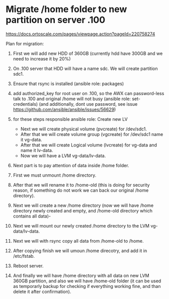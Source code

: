 # Migrate /home folder to new partition on server .100
https://docs.ortoscale.com/pages/viewpage.action?pageId=220758274

Plan for migration:

1. First we will add new HDD of 360GB (currently hdd have 300GB and we need to increase it by 20%)
1. On .100 server that HDD will have a name sdc. We will create partition sdc1.
1. Ensure that rsync is installed (ansible role: packages)
1. add authorized_key for root user on .100, so the AWX can password-less talk to .100 and original /home will not busy (ansible role: set-credentials) (and additionally, dont use password, see issue https://github.com/ansible/ansible/issues/56629)
1. for these steps responsible ansible role: Create new LV
    * Next we will create physical volume (pvcreate) for /dev/sdc1.
    * After that we will create volume group (vgcreate) for /dev/sdc1 name it vg-data.
    * After that we will create Logical volume (lvcreate) for vg-data and name it lv-data.
    * Now we will have a LVM vg-data/lv-data.


1. Next part is to pay attention of data inside /home folder. 
1. First we must unmount /home directory.
1. After that we will rename it to /home-old (this is doing for security reason, if something do not work we can back our original /home directory).
1. Next we will create a new /home directory (now we will have /home directory newly created and empty, and /home-old directory which contains all data)-
1. Next we will mount our newly created /home directory to the LVM vg-data/lv-data.
1. Next we will with rsync copy all data from /home-old to /home.
1. After copying finish we will umoun /home direcotry, and add it in /etc/fstab.
1. Reboot server.
1. And finally we will have /home directory with all data on new LVM 360GB partition, and also we will have /home-old folder (it can be used as temporarly backup for checking if everything working fine, and than delete it after confirmation).